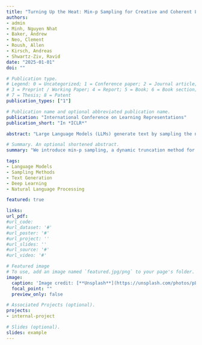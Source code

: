 ```yaml
---
title: "Turning Up the Heat: Min-p Sampling for Creative and Coherent LLM Outputs"
authors:
- admin
- Minh, Nguyen Nhat
- Baker, Andrew
- Neo, Clement
- Roush, Allen
- Kirsch, Andreas
- Shwartz-Ziv, Ravid
date: "2025-01-01"
doi: ""

# Publication type.
# Legend: 0 = Uncategorized; 1 = Conference paper; 2 = Journal article;
# 3 = Preprint / Working Paper; 4 = Report; 5 = Book; 6 = Book section;
# 7 = Thesis; 8 = Patent
publication_types: ["1"]

# Publication name and optional abbreviated publication name.
publication: "International Conference on Learning Representations"
publication_short: "In *ICLR*"

abstract: "Large Language Models (LLMs) generate text by sampling the next token from a probability distribution over the vocabulary at each decoding step. However, popular sampling methods like top-p (nucleus sampling) often struggle to balance quality and diversity, especially at higher temperatures, leading to incoherent or repetitive outputs. To address this challenge, we propose min-p sampling, a dynamic truncation method that adjusts the sampling threshold based on the model's confidence by scaling according to the top token's probability. We conduct extensive experiments on benchmarks including GPQA, GSM8K, and AlpacaEval Creative Writing, demonstrating that min-p sampling improves both the quality and diversity of generated text, particularly at high temperatures. Moreover, human evaluations reveal a clear preference for min-p sampling in terms of both text quality and diversity. Min-p sampling has been adopted by multiple open-source LLM implementations, highlighting its practical utility and potential impact."

# Summary. An optional shortened abstract.
summary: "We introduce min-p sampling, a dynamic truncation method for language models that improves text generation quality and diversity, especially at high temperatures, showing superior performance across multiple benchmarks."

tags:
- Language Models
- Sampling Methods
- Text Generation
- Deep Learning
- Natural Language Processing

featured: true

links:
url_pdf: 
#url_code: 
#url_dataset: '#'
#url_poster: '#'
#url_project: ''
#url_slides: ''
#url_source: '#'
#url_video: '#'

# Featured image
# To use, add an image named `featured.jpg/png` to your page's folder. 
image:
  caption: 'Image credit: [**Unsplash**](https://unsplash.com/photos/pLCdAaMFLTE)'
  focal_point: ""
  preview_only: false

# Associated Projects (optional).
projects:
- internal-project

# Slides (optional).
slides: example
---
```

